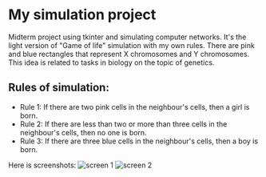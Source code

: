 # My simulation project

Midterm project using tkinter and simulating computer networks. It's the light version of "Game of life" simulation with my own rules. 
There are pink and blue rectangles that represent X chromosomes and Y chromosomes. This idea is related to tasks in biology on the topic of genetics. 

## Rules of simulation:
- Rule 1: If there are two pink cells in the neighbour's cells, then a girl is born.
- Rule 2: If there are less than two or more than three cells in the neighbour's cells, then no one is born.
- Rule 3: If there are three blue cells in the neighbour's cells, then a boy is born.

Here is screenshots:
![screen 1](https://imgur.com/a/TUCiZP3)
![screen 2](https://imgur.com/a/vGwoHkI)
